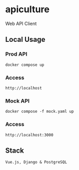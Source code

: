# apiculture

Web API Client

## Local Usage

### Prod API

```
docker compose up
```

###  Access  
```
http://localhost
```

### Mock API

```
docker compose -f mock.yaml up
```

### Access
``` 
http://localhost:3000
```

## Stack

```
Vue.js, Django & PostgreSQL
```